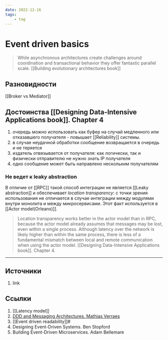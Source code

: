 ```yaml
---
date: 2022-12-16
tags:
    - tag
---
```

# Event driven basics

> While asynchronous architectures create challenges around coordination and transactional behavior they offer fantastic parallel scale. [[Building evolutionary architectures book]]

## Разновидности

[[Broker vs Mediator]]

## Достоинства [[Designing Data-Intensive Applications book]]. Chapter 4

1. очередь можно использовать как буфер на случай медленного или отказавшего получателя - повышает [[Reliability]] системы.
1. в случае неудачной обработки сообщение возвращается в очередь и не теряется
1. издатель отвязывается от получателя: как логически, так и физически отправителю не нужно знать IP получателя
1. одно сообщение может быть направлено нескольким получателям

### Не ведет к leaky abstraction

В отличие от [[RPC]] такой способ интеграции не является [[Leaky abstraction]] и обеспечивает *location transparency*: с точки зрения использования не отличается в случае интеграции между модулями внутри монолита и между микросервисами. Этот факт используется в [[Actor model(Orleans)]].

> Location transparency works better in the actor model than in RPC, because the actor model already assumes that messages may be lost, even within a single process. Although latency over the network is likely higher than within the same process, there is less of a fundamental mismatch between local and remote communication when using the actor model. [[Designing Data-Intensive Applications book]]. Chapter 4.

---

## Источники

1. link

## Ссылки

1. [[Latency model]]
1. [DDD and Messaging Architectures. Mathias Verraes](https://verraes.net/2019/05/ddd-msg-arch/)
1. [[Event driven readability]]#
1. Designing Event-Driven Systems. Ben Stopford
1. Building Event-Driven Microservices. Adam Bellemare
